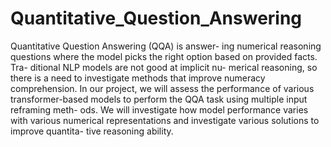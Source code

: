# Quantitative_Question_Answering

Quantitative Question Answering (QQA) is answer-
ing numerical reasoning questions where the model
picks the right option based on provided facts. Tra-
ditional NLP models are not good at implicit nu-
merical reasoning, so there is a need to investigate
methods that improve numeracy comprehension.
In our project, we will assess the performance
of various transformer-based models to perform
the QQA task using multiple input reframing meth-
ods. We will investigate how model performance
varies with various numerical representations and
investigate various solutions to improve quantita-
tive reasoning ability.